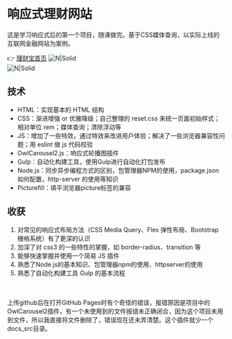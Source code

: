 # 响应式理财网站
这是学习响应式后的第一个项目，随课做完。基于CSS媒体查询，以实际上线的互联网金融网站为案例。

👉 [理财宝首页](https://chasen8.github.io/licaibao/src/)
![N|Solid](http://m.qpic.cn/psb?/V14DPIsG3ADUGY/jsNBrJ5nCwoQgYuH1IwrTHyiwPIifWhKsK7o22cjeYo!/b/dGsBAAAAAAAA&bo=.QF0AwAAAAADB60!&rf=viewer_4)<br>
![N|Solid](http://m.qpic.cn/psb?/V14DPIsG3ADUGY/RDlg59Rk0ahDLKH9uJFuMnLBXZFODHtj1fmlS0n9RE0!/b/dJEAAAAAAAAA&bo=WAWAAgAAAAADJ90!&rf=viewer_4)

## 技术

- HTML：实现基本的 HTML 结构
- CSS：渐进增强 or 优雅降级；自己整理的 reset.css 来统一页面初始样式；相对单位 rem；媒体查询；清除浮动等
- JS：增加了一些特效，通过特效来改进用户体验；解决了一些浏览器兼容性问题；用 eslint 做 js 代码校验
- OwlCarousel2.js：响应式轮播图插件
- Gulp：自动化构建工具，使用Gulp进行自动化打包发布
- Node.js：同步异步编程方式的区别，包管理器NPM的使用，package.json 如何配置，http-server 的使用等知识
- Picturefill：填平浏览器picture标签的兼容




## 收获

1. 对常见的响应式布局方法（CSS Media Query、Flex 弹性布局、Bootstrap 栅格系统）有了更深的认识
2. 加深了对 css3 的一些特性的掌握，如 border-radius、transition 等
3. 能够快速掌握并使用一个简易 JS 插件
4. 熟悉了Node.js的基本知识、包管理器npm的使用、httpserver的使用
5. 熟悉了自动化构建工具 Gulp 的基本流程

<br><br>
上传github后在打开GitHub Pages时有个奇怪的错误，报错原因是项目中的OwlCarousel2插件，有一个未使用到的文件报错未正确闭合，因为这个项目未用到文件，所以我直接将文件删除了，错误现在还未弄清楚。这个插件就少一个docs_src目录。
